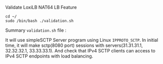 

Validate LoxiLB NAT64 LB Feature

```
cd ~/
sudo /bin/bash ./validation.sh
```

Summary `validation.sh` file :

It will use simpleSCTP Server program using Linux `IPPROTO_SCTP`. In initial time, it will make sctp(8080 port) sessions with servers(31.31.31.1, 32.32.32.1, 33.33.33.1). And check that IPv4 SCTP clients can access to IPv4 SCTP endpoints with load balancing.

